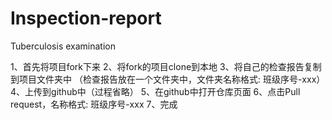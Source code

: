 # Inspection-report
Tuberculosis examination


1、首先将项目fork下来
2、将fork的项目clone到本地
3、将自己的检查报告复制到项目文件夹中
   （检查报告放在一个文件夹中，文件夹名称格式: 班级序号-xxx）
4、上传到github中（过程省略）
5、在github中打开仓库页面
6、点击Pull request，名称格式: 班级序号-xxx
7、完成

